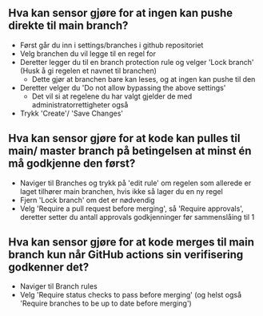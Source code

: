 Hva kan sensor gjøre for at ingen kan pushe direkte til main branch?
- 
- Først går du inn i settings/branches i github repositoriet
- Velg branchen du vil legge til en regel for   
- Deretter legger du til en branch protection rule og velger 'Lock branch' (Husk å gi regelen et navnet til branchen)
    * Dette gjør at branchen bare kan leses, og at ingen kan pushe til den
- Deretter velger du 'Do not allow bypassing the above settings'
    * Det vil si at regelene du har valgt gjelder de med administratorrettigheter også
- Trykk 'Create'/ 'Save Changes' 

Hva kan sensor gjøre for at kode kan pulles til main/ master branch på betingelsen at minst én må godkjenne den først?
-
- Naviger til Branches og trykk på 'edit rule' om regelen som allerede er laget tilhører main branchen, hvis ikke så lager du en ny regel
- Fjern 'Lock branch' om det er nødvendig
- Velg 'Require a pull request before merging', så 'Require approvals', deretter setter du antall approvals godkjenninger før sammenslåing til 1

Hva kan sensor gjøre for at kode merges til main branch kun når GitHub actions sin verifisering godkenner det?
-
- Naviger til Branch rules
- Velg 'Require status checks to pass before merging' (og helst også 'Require branches to be up to date before merging')